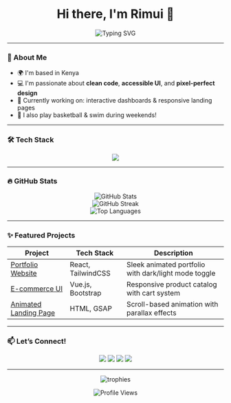 <!-- Profile Header with GIF -->
<h1 align="center">Hi there, I'm Rimui 👋</h1>
<p align="center">
  <img src="https://readme-typing-svg.demolab.com?font=Fira+Code&size=22&pause=1000&color=F75C7E&center=true&vCenter=true&width=435&lines=Front-End+Engineer;React+%7C+Vue+%7C+TailwindCSS;Passionate+about+UI%2FUX+%26+Web+Animations" alt="Typing SVG" />
</p>

---

### 🚀 About Me

- 🌍 I'm based in Kenya  
- 💻 I'm passionate about **clean code**, **accessible UI**, and **pixel-perfect design**  
- 🔭 Currently working on: interactive dashboards & responsive landing pages  
- 🏀 I also play basketball & swim during weekends!

---

### 🛠️ Tech Stack

<div align="center">
  <img src="https://skillicons.dev/icons?i=html,css,js,ts,react,vue,nextjs,tailwind,sass,bootstrap,vite,figma,git,github,vscode&perline=8" />
</div>

---

### 🔥 GitHub Stats

<p align="center">
  <img src="https://github-readme-stats.vercel.app/api?username=your-username&show_icons=true&theme=radical&border_radius=12" alt="GitHub Stats" />
  <br />
  <img src="https://github-readme-streak-stats.herokuapp.com/?user=your-username&theme=radical" alt="GitHub Streak" />
  <br />
  <img src="https://github-readme-stats.vercel.app/api/top-langs/?username=your-username&layout=compact&theme=radical&border_radius=12" alt="Top Languages" />
</p>

---

### ✨ Featured Projects

| Project | Tech Stack | Description |
|--------|------------|-------------|
| [Portfolio Website](https://your-portfolio-url.com) | React, TailwindCSS | Sleek animated portfolio with dark/light mode toggle |
| [E-commerce UI](https://github.com/your-username/ecommerce-ui) | Vue.js, Bootstrap | Responsive product catalog with cart system |
| [Animated Landing Page](https://github.com/your-username/landing-page) | HTML, GSAP | Scroll-based animation with parallax effects |

---

### 📫 Let’s Connect!

<p align="center">
  <a href="mailto:your.email@example.com"><img src="https://img.shields.io/badge/email-%23D14836.svg?&style=for-the-badge&logo=gmail&logoColor=white"/></a>
  <a href="https://linkedin.com/in/your-profile"><img src="https://img.shields.io/badge/linkedin-%230077B5.svg?&style=for-the-badge&logo=linkedin&logoColor=white"/></a>
  <a href="https://twitter.com/your-handle"><img src="https://img.shields.io/badge/X-%231DA1F2.svg?&style=for-the-badge&logo=x&logoColor=white"/></a>
  <a href="https://your-portfolio-url.com"><img src="https://img.shields.io/badge/Portfolio-%2312100E.svg?&style=for-the-badge&logo=firefox&logoColor=white"/></a>
</p>

---

<p align="center">
  <img src="https://github-profile-trophy.vercel.app/?username=your-username&theme=onestar&no-frame=true&row=1" alt="trophies" />
</p>

<p align="center">
  <img src="https://komarev.com/ghpvc/?username=your-username&style=flat-square&color=brightgreen" alt="Profile Views" />
</p>

